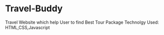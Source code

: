 # Travel-Buddy
Travel Website which help User to find Best Tour Package
Technolgy Used:
HTML,CSS,Javascript
